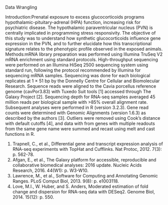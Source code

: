 Data Wrangling


Introduction:Prenatal exposure to excess glucocorticoids programs hypothalamic-pituitary-adrenal (HPA) function, increasing risk for psychiatric disease. The hypothalamic paraventricular nucleus (PVN) is centrally implicated in programming stress responsivity. The objective of this study was to understand how synthetic glucocorticoids influence gene expression in the PVN, and to further elucidate how this transcriptional signature relates to the phenotypic profile observed in the exposed animals.
Methods:mRNA library preparation was performed using Illumina TruSeq V2 mRNA enrichment using standard protocols. High-throughput sequencing were performed on an Illumina HiSeq 2500 sequencing system using standard run, following the protocol recommended by Illumina for sequencing mRNA samples. Sequencing was done for each biological replicates at 1 × 51 bp by the Donnelly Centre for Cellular and Biomolecular Research. Sequence reads were aligned to the Cavia porcellus reference genome (cavPor3.83) with Tuxedo Suit tools [1] accessed through The Galaxy Project [2]. Sequencing depth for RNA-seq samples averaged 45 million reads per biological sample with >85% overall alignment rate. Subsequent analyses were performed in R (version 3.2.3). Gene read counts were determined with Genomic Alignments (version 1.6.3) as described by the authors [3]. Outliers were removed using Cook’s distance with default cutoffs [4], and data with from genes with multiple readouts from the same gene name were summed and recast using melt and cast functions in R.

1.	Trapnell, C., et al., Differential gene and transcript expression analysis of RNA-seq experiments with TopHat and Cufflinks. Nat Protoc, 2012. 7(3): p. 562-78.
2.	Afgan, E., et al., The Galaxy platform for accessible, reproducible and collaborative biomedical analyses: 2016 update. Nucleic Acids Research, 2016. 44(W1): p. W3-W10.
3.	Lawrence, M., et al., Software for Computing and Annotating Genomic Ranges. PLoS Comput Biol, 2013. 9(8): p. e1003118.
4.	Love, M.I., W. Huber, and S. Anders, Moderated estimation of fold change and dispersion for RNA-seq data with DESeq2. Genome Biol, 2014. 15(12): p. 550.


